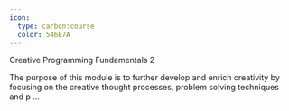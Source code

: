 ```yaml
---
icon:
  type: carbon:course
  color: 546E7A
---
```

Creative Programming Fundamentals 2

The purpose of this module is to further develop and enrich creativity by focusing on the creative thought processes, problem solving techniques and p ... 
